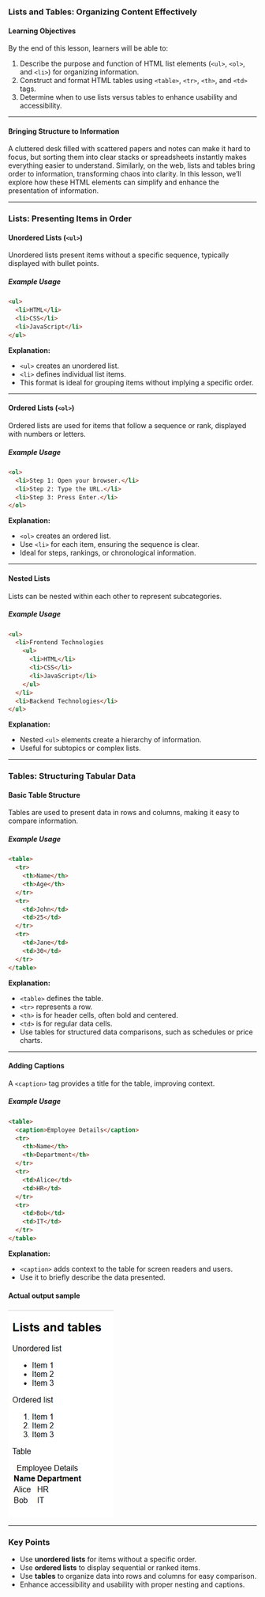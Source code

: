 ### **Lists and Tables: Organizing Content Effectively**

#### **Learning Objectives**  
By the end of this lesson, learners will be able to:  

1. Describe the purpose and function of HTML list elements (`<ul>`, `<ol>`, and `<li>`) for organizing information.  
2. Construct and format HTML tables using `<table>`, `<tr>`, `<th>`, and `<td>` tags.  
3. Determine when to use lists versus tables to enhance usability and accessibility.

---

#### **Bringing Structure to Information**
A cluttered desk filled with scattered papers and notes can make it hard to focus, but sorting them into clear stacks or spreadsheets instantly makes everything easier to understand. Similarly, on the web, lists and tables bring order to information, transforming chaos into clarity. In this lesson, we’ll explore how these HTML elements can simplify and enhance the presentation of information.

---

### **Lists: Presenting Items in Order**

#### **Unordered Lists (`<ul>`)**
Unordered lists present items without a specific sequence, typically displayed with bullet points.

##### **Example Usage**
```html
<ul>
  <li>HTML</li>
  <li>CSS</li>
  <li>JavaScript</li>
</ul>
```

**Explanation:**
- `<ul>` creates an unordered list.
- `<li>` defines individual list items.
- This format is ideal for grouping items without implying a specific order.

---

#### **Ordered Lists (`<ol>`)**
Ordered lists are used for items that follow a sequence or rank, displayed with numbers or letters.

##### **Example Usage**
```html
<ol>
  <li>Step 1: Open your browser.</li>
  <li>Step 2: Type the URL.</li>
  <li>Step 3: Press Enter.</li>
</ol>
```

**Explanation:**
- `<ol>` creates an ordered list.
- Use `<li>` for each item, ensuring the sequence is clear.
- Ideal for steps, rankings, or chronological information.

---

#### **Nested Lists**
Lists can be nested within each other to represent subcategories.

##### **Example Usage**
```html
<ul>
  <li>Frontend Technologies
    <ul>
      <li>HTML</li>
      <li>CSS</li>
      <li>JavaScript</li>
    </ul>
  </li>
  <li>Backend Technologies</li>
</ul>
```

**Explanation:**
- Nested `<ul>` elements create a hierarchy of information.
- Useful for subtopics or complex lists.

---

### **Tables: Structuring Tabular Data**

#### **Basic Table Structure**
Tables are used to present data in rows and columns, making it easy to compare information.

##### **Example Usage**
```html
<table>
  <tr>
    <th>Name</th>
    <th>Age</th>
  </tr>
  <tr>
    <td>John</td>
    <td>25</td>
  </tr>
  <tr>
    <td>Jane</td>
    <td>30</td>
  </tr>
</table>
```

**Explanation:**
- `<table>` defines the table.
- `<tr>` represents a row.
- `<th>` is for header cells, often bold and centered.
- `<td>` is for regular data cells.
- Use tables for structured data comparisons, such as schedules or price charts.

---

#### **Adding Captions**
A `<caption>` tag provides a title for the table, improving context.

##### **Example Usage**
```html
<table>
  <caption>Employee Details</caption>
  <tr>
    <th>Name</th>
    <th>Department</th>
  </tr>
  <tr>
    <td>Alice</td>
    <td>HR</td>
  </tr>
  <tr>
    <td>Bob</td>
    <td>IT</td>
  </tr>
</table>
```

**Explanation:**
- `<caption>` adds context to the table for screen readers and users.
- Use it to briefly describe the data presented.

#### Actual output sample

<img src="./Assets/Sample_list_table.png" alt="list and table demo">

---

### **Key Points**
- Use **unordered lists** for items without a specific order.
- Use **ordered lists** to display sequential or ranked items.
- Use **tables** to organize data into rows and columns for easy comparison.
- Enhance accessibility and usability with proper nesting and captions.

